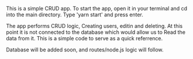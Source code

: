 This is a simple CRUD app. To start the app, open it in your terminal and cd into the main directory. Type 'yarn start' and press enter.

The app performs CRUD logic, Creating users, editin and deleting. At this point it is not connected to the database which would allow us to Read the data from it. This is a simple code to serve as a quick referrence.

Database will be added soon, and routes/node.js logic will follow.
